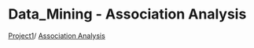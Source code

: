 # Data_Mining - Association Analysis
[Project1](https://github.com/Kuan-Ting-Cho/Data_Mining/blob/main/Association%20Analysis/Data%20Mining%20Project%201.pdf)/
[Association Analysis](https://github.com/Kuan-Ting-Cho/Data_Mining/blob/main/Association%20Analysis/Project1.pdf)
